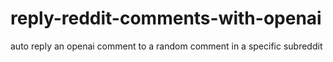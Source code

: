 # reply-reddit-comments-with-openai
auto reply an openai comment to a random comment in a specific subreddit
